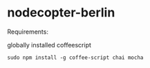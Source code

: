 nodecopter-berlin
=================

Requirements:

globally installed coffeescript
	
	sudo npm install -g coffee-script chai mocha

